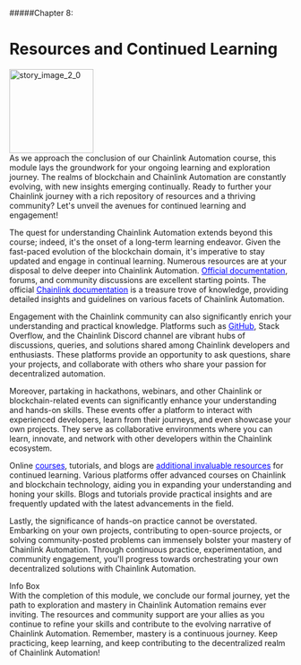 #####Chapter 8:

# Resources and Continued Learning

<ContentWrapp>
  <div class="imgContainer">
    <img alt="story_image_2_0" src="/images/chapter/man.svg" width="150px" height="150px">
  </div>

  <div class="itemsContainer">
    <div class="item-text">
   As we approach the conclusion of our Chainlink Automation course, this module lays the groundwork for your ongoing learning and exploration journey. The realms of blockchain and Chainlink Automation are constantly evolving, with new insights emerging continually. Ready to further your Chainlink journey with a rich repository of resources and a thriving community? Let's unveil the avenues for continued learning and engagement!
    </div>
  </div>
</ContentWrapp>





The quest for understanding Chainlink Automation extends beyond this course; indeed, it's the onset of a long-term learning endeavor. Given the fast-paced evolution of the blockchain domain, it's imperative to stay updated and engage in continual learning. Numerous resources are at your disposal to delve deeper into Chainlink Automation. <a style=" color:blue" href="https://docs.chain.link/">Official documentation</a>, forums, and community discussions are excellent starting points. The official <a style=" color:blue" href="https://docs.chain.link/chainlink-automation/">Chainlink documentation</a> is a treasure trove of knowledge, providing detailed insights and guidelines on various facets of Chainlink Automation.


Engagement with the Chainlink community can also significantly enrich your understanding and practical knowledge. Platforms such as <a style=" color:blue" href="https://github.com/smartcontractkit">GitHub</a>, Stack Overflow, and the Chainlink Discord channel are vibrant hubs of discussions, queries, and solutions shared among Chainlink developers and enthusiasts. These platforms provide an opportunity to ask questions, share your projects, and collaborate with others who share your passion for decentralized automation.

Moreover, partaking in hackathons, webinars, and other Chainlink or blockchain-related events can significantly enhance your understanding and hands-on skills. These events offer a platform to interact with experienced developers, learn from their journeys, and even showcase your own projects. They serve as collaborative environments where you can learn, innovate, and network with other developers within the Chainlink ecosystem.



Online <a style=" color:blue" href="https://www.youtube.com/watch?v=dj0impNJdls">courses</a>, tutorials, and blogs are <a style=" color:blue" href="https://docs.chain.link/getting-started/other-tutorials?parent=automation">additional invaluable resources</a> for continued learning. Various platforms offer advanced courses on Chainlink and blockchain technology, aiding you in expanding your understanding and honing your skills. Blogs and tutorials provide practical insights and are frequently updated with the latest advancements in the field.

Lastly, the significance of hands-on practice cannot be overstated. Embarking on your own projects, contributing to open-source projects, or solving community-posted problems can immensely bolster your mastery of Chainlink Automation. Through continuous practice, experimentation, and community engagement, you'll progress towards orchestrating your own decentralized solutions with Chainlink Automation.

<MissionContainer>
  <div className="title">Info Box</div>
    <div className="description">
   With the completion of this module, we conclude our formal journey, yet the path to exploration and mastery in Chainlink Automation remains ever inviting. The resources and community support are your allies as you continue to refine your skills and contribute to the evolving narrative of Chainlink Automation. Remember, mastery is a continuous journey. Keep practicing, keep learning, and keep contributing to the decentralized realm of Chainlink Automation!
    </div>
</MissionContainer>


